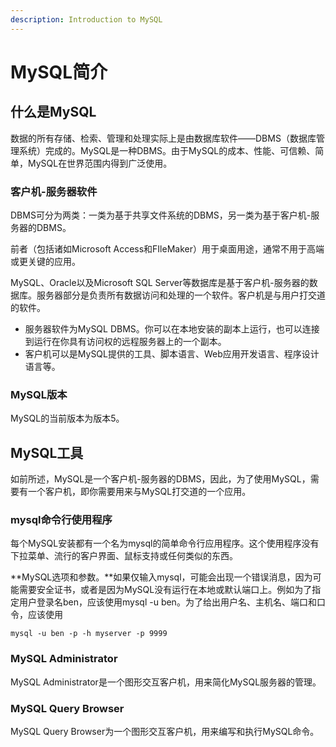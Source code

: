 ```yaml
---
description: Introduction to MySQL
---
```


# MySQL简介

## 什么是MySQL

数据的所有存储、检索、管理和处理实际上是由数据库软件——DBMS（数据库管理系统）完成的。MySQL是一种DBMS。由于MySQL的成本、性能、可信赖、简单，MySQL在世界范围内得到广泛使用。

### 客户机-服务器软件

DBMS可分为两类：一类为基于共享文件系统的DBMS，另一类为基于客户机-服务器的DBMS。

前者（包括诸如Microsoft Access和FIleMaker）用于桌面用途，通常不用于高端或更关键的应用。

MySQL、Oracle以及Microsoft SQL Server等数据库是基于客户机-服务器的数据库。服务器部分是负责所有数据访问和处理的一个软件。客户机是与用户打交道的软件。

* 服务器软件为MySQL DBMS。你可以在本地安装的副本上运行，也可以连接到运行在你具有访问权的远程服务器上的一个副本。
* 客户机可以是MySQL提供的工具、脚本语言、Web应用开发语言、程序设计语言等。

### MySQL版本

MySQL的当前版本为版本5。

## MySQL工具

如前所述，MySQL是一个客户机-服务器的DBMS，因此，为了使用MySQL，需要有一个客户机，即你需要用来与MySQL打交道的一个应用。

### mysql命令行使用程序

每个MySQL安装都有一个名为mysql的简单命令行应用程序。这个使用程序没有下拉菜单、流行的客户界面、鼠标支持或任何类似的东西。

**MySQL选项和参数。**如果仅输入mysql，可能会出现一个错误消息，因为可能需要安全证书，或者是因为MySQL没有运行在本地或默认端口上。例如为了指定用户登录名ben，应该使用mysql -u ben。为了给出用户名、主机名、端口和口令，应该使用

```text
mysql -u ben -p -h myserver -p 9999
```

### MySQL Administrator

MySQL Administrator是一个图形交互客户机，用来简化MySQL服务器的管理。

### MySQL Query Browser

MySQL Query Browser为一个图形交互客户机，用来编写和执行MySQL命令。

